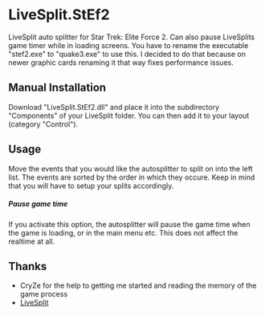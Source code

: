 LiveSplit.StEf2
=================

LiveSplit auto splitter for Star Trek: Elite Force 2. Can also pause LiveSplits game timer while in loading screens. You have to rename the executable "stef2.exe" to "quake3.exe" to use this. I decided to do that because on newer graphic cards renaming it that way fixes performance issues.

Manual Installation
-------------------
Download "LiveSplit.StEf2.dll" and place it into the subdirectory "Components" of your LiveSplit folder. You can then add it to your layout (category "Control").

Usage
-----
Move the events that you would like the autosplitter to split on into the left list. The events are sorted by the order in which they occure. Keep in mind that you will have to setup your splits accordingly.
##### Pause game time
If you activate this option, the autosplitter will pause the game time when the game is loading, or in the main menu etc. This does not affect the realtime at all.

Thanks
------
  * CryZe for the help to getting me started and reading the memory of the game process
  * [LiveSplit](http://livesplit.org/)
